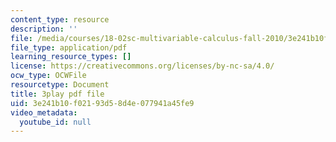 ```yaml
---
content_type: resource
description: ''
file: /media/courses/18-02sc-multivariable-calculus-fall-2010/3e241b10f02193d58d4e077941a45fe9_tkAgpKg-tPs.pdf
file_type: application/pdf
learning_resource_types: []
license: https://creativecommons.org/licenses/by-nc-sa/4.0/
ocw_type: OCWFile
resourcetype: Document
title: 3play pdf file
uid: 3e241b10-f021-93d5-8d4e-077941a45fe9
video_metadata:
  youtube_id: null
---
```

